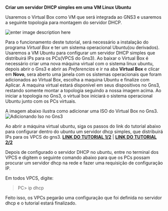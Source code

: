 **Criar um servidor DHCP simples em uma VM Linux Ubuntu**

Usaremos o Virtual Box como VM que será integrada ao GNS3 e usaremos a seguinte topologia para montagem do servidor DHCP.

![enter image description here](https://uploaddeimagens.com.br/images/001/201/294/original/VM_DHCP.png?1512574166)

Para o funcionamento deste tutorial, será necessário a instalação do programa  *Virtual Box* e ter um sistema operacional Ubuntu(ou derivados). Usaremos a VM Ubuntu para configurar um servidor DHCP simples que distribuirá IPs para os PCs(VPCS do Gns3).
Ao baixar o Virtual Box é necessário criar uma nova máquina virtual com o sistema linux ubuntu, depois abrir o Gns3 e abrir as *Preferencias* e ir na aba **Virtual Box** e clicar em **Novo**, sera aberto uma janela com os sistemas operacionais que foram adicionados ao Virtual Box, escolha a maquina Ubuntu e finalize com Aplicar. A maquina virtual estará disponível em seus dispositivos no Gns3, restando somente montar a topologia seguindo a nossa imagem acima.
Ao iniciar a topologia no Gns3, o virtual box iniciará o sistema operacional Ubuntu junto com os PCs virtuais.


A imagem abaixo ilustra como adicionar uma ISO do Virtual Box no Gns3.
![Adicionando Iso no Gns3](https://uploaddeimagens.com.br/images/001/198/604/original/menuVM.png?1512413307)

Ao abrir a máquina virtual ubuntu, siga os passos do link do tutorial abaixo para configurar dentro do ubuntu um servidor dhcp simples, que distribuirá IPs para os VPCS do gns3.   [**LINK DO TUTORIAL 1/2**](https://www.youtube.com/watch?v=hqS_EuQA6pQ) | [**LINK DO TUTORIAL 2/2**](https://www.youtube.com/watch?v=0hfJEnYk_6A)


Depois de configurado o servidor DHCP no ubuntu, entre no terminal dos VPCS e digitem o seguinte comando abaixo para que os PCs possam procurar um servidor dhcp na rede e fazer uma requisição de configuração IP.

Em todos VPCS, digite:

> PC> ip dhcp

Feito isso, os VPCs pegarão uma configuração que foi definida no servidor dhcp e o tutorial estará finalizado.

